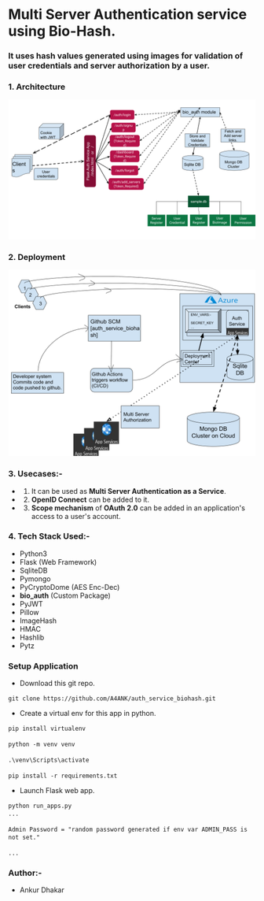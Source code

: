 # Multi Server Authentication service using Bio-Hash.
### It uses hash values generated using images for validation of user credentials and server authorization by a user.

### 1. Architecture
![Architecture](/static/images/arch.svg "Architecture")

### 2. Deployment
![Deployment](/static/images/deploy.svg "Deployment")
  
### 3. Usecases:- 
- 1. It can be used as <b>Multi Server Authentication as a Service</b>.

- 2. <b>OpenID Connect</b> can be added to it.

- 3. <b>Scope mechanism</b> of <b>OAuth 2.0</b> can be added in an application's access to a user's account.

### 4. Tech Stack Used:-
- Python3
- Flask (Web Framework)
- SqliteDB
- Pymongo
- PyCryptoDome (AES Enc-Dec)
- <b>bio_auth</b> (Custom Package)
- PyJWT
- Pillow
- ImageHash
- HMAC
- Hashlib
- Pytz

### Setup Application

- Download this git repo.
```
git clone https://github.com/A4ANK/auth_service_biohash.git
```

- Create a virtual env for this app in python.
```
pip install virtualenv

python -m venv venv

.\venv\Scripts\activate

pip install -r requirements.txt
```

- Launch Flask web app.
```
python run_apps.py
...

Admin Password = "random password generated if env var ADMIN_PASS is not set."

...
```

### Author:-
- Ankur Dhakar